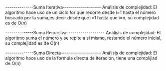 --------------Suma Iterativa-------------------
Análisis de complejidad:
El algoritmo hace uso de un ciclo for que recorre desde i=1 hasta el número buscado por la suma,es decir desde que i=1 hasta que i=n, su complejidad es de O(n)

--------------Suma Recursiva-------------------
Análisis de complejidad:
El algoritmo suma el número y se repite a si mismo, restando el número inicial, su complejidad es de O(n)

--------------Suma Directa--------------------
Análisis de complejidad:
El algoritmo hace uso de la formula directa de iteración, tiene una complijiad de O(n)
